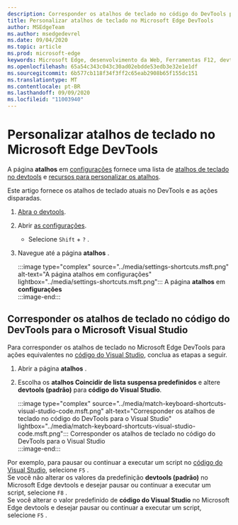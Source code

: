 ```yaml
---
description: Corresponder os atalhos de teclado no código do DevTools para o Visual Studio
title: Personalizar atalhos de teclado no Microsoft Edge DevTools
author: MSEdgeTeam
ms.author: msedgedevrel
ms.date: 09/04/2020
ms.topic: article
ms.prod: microsoft-edge
keywords: Microsoft Edge, desenvolvimento da Web, Ferramentas F12, devtools, personalizado, atalhos, teclado, código do Visual Studio
ms.openlocfilehash: 65a54c343c043c30ad02ebdde53edb3e32e1e1df
ms.sourcegitcommit: 6b577cb118f34f3ff2c65eab2908b65f155dc151
ms.translationtype: MT
ms.contentlocale: pt-BR
ms.lasthandoff: 09/09/2020
ms.locfileid: "11003940"
---
```

# Personalizar atalhos de teclado no Microsoft Edge DevTools  

A página **atalhos** em [configurações][DevToolsCustomizeSettings] fornece uma lista de [atalhos de teclado no devtools][DevToolsShortcuts] e [recursos para personalizar os atalhos](#match-keyboard-shortcuts-in-the-devtools-to-microsoft-visual-studio-code).  

Este artigo fornece os atalhos de teclado atuais no DevTools e as ações disparadas.  

1.  [Abra o devtools][DevtoolOpenMain].  
1.  Abrir [as configurações][DevToolsCustomizeSettings].
    *   Selecione `Shift` + `?` .  
1.  Navegue até a página **atalhos** .  
    
    :::image type="complex" source="../media/settings-shortcuts.msft.png" alt-text="A página atalhos em configurações" lightbox="../media/settings-shortcuts.msft.png":::
       A página **atalhos** em **configurações**  
    :::image-end:::  
    
## Corresponder os atalhos de teclado no código do DevTools para o Microsoft Visual Studio  

Para corresponder os atalhos de teclado no Microsoft Edge DevTools para ações equivalentes no [código do Visual Studio][VisualStudioCode], conclua as etapas a seguir.  

1.  Abrir a página **atalhos** .
1.  Escolha os **atalhos Coincidir de lista suspensa predefinidos** e altere **devtools (padrão)** para **código do Visual Studio**.  
    
    :::image type="complex" source="../media/match-keyboard-shortcuts-visual-studio-code.msft.png" alt-text="Corresponder os atalhos de teclado no código do DevTools para o Visual Studio" lightbox="../media/match-keyboard-shortcuts-visual-studio-code.msft.png":::
       Corresponder os atalhos de teclado no código do DevTools para o Visual Studio  
    :::image-end:::  

Por exemplo, para pausar ou continuar a executar um script no [código do Visual Studio][VisualStudioCodeShortcutsKeyboardWindows], selecione `F5` .  
Se você não alterar os valores da predefinição **devtools (padrão)** no Microsoft Edge devtools e desejar pausar ou continuar a executar um script, selecione `F8` .  
Se você alterar o valor predefinido de **código do Visual Studio** no Microsoft Edge devtools e desejar pausar ou continuar a executar um script, selecione `F5` .  

<!-- ## Edit shortcuts for any action in the DevTools -->

<!-- links -->  

[DevToolsCustomizeSettings]: ./index.md#settings "Configurações-personalizar o Microsoft Edge DevTools | Documentos da Microsoft"  
[DevtoolOpenMain]: ../open.md "Abrir o Microsoft Edge DevTools | Documentos da Microsoft"  
[DevToolsShortcuts]: ../shortcuts.md "Atalhos de teclado do Microsoft Edge DevTools | Documentos da Microsoft"  
[VisualStudioCode]: https://code.visualstudio.com "Código do Microsoft Visual Studio"  
[VisualStudioCodeShortcutsKeyboardWindows]: https://code.visualstudio.com/shortcuts/keyboard-shortcuts-windows.pdf "Atalhos de teclado de código do Visual Studio para Windows | Código do Microsoft Visual Studio"  
